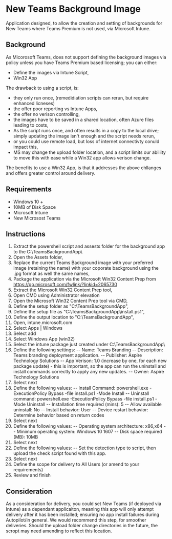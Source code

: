 # New Teams Background Image
Application designed, to allow the creation and setting of backgrounds for New Teams where Teams Premium is not used, via Microsoft Intune. 

## Background
As Micorosoft Teams, does not support defining the background images via policy unless you have Teams Premium based licensing; you can either:
- Define the images via Intune Script,
- Win32 App

The drawback to using a script, is:
- they only run once, (remedidiation scripts can rerun, but require enhanced licneses)
- the offer poor reporting vs Intune Apps,
- the offer no verison controlling,
- the images have to be saved in a shared location, often Azure files leading to costs,
- As the script runs once, and often results in a copy to the local drive; simply updating the image isn't enough and the script needs rerun,
- or you could use remote load, but loss of internet connectivty conuld impact this,
- MS may change the upload folder location, and a script limits our abiliity to move this with ease while a Win32 app allows verison change.

The benefits to use a Win32 App, is that it addresses the above chllanges and offers greater control around delivery. 

## Requirements
- Windows 10 +
- 10MB of Disk Space
- Microsoft Intune
- New Microsost Teams

## Instructions

1. Extract the powershell script and assests folder for the background app to the C:\TeamsBackgroundApp\
2. Open the Assets folder,
3. Replace the current Teams Background image with your preferred image (retaining the name) with your coporate background using the .jpg format as well the same names,
4. Package the application via the Microsoft Win32 Content Prep from https://go.microsoft.com/fwlink/?linkid=2065730
5. Extract the Microsoft Win32 Content Prep tool,
6. Open CMD using Administrator elevation
7. Open the Microsoft Win32 Content Prep tool via CMD,
8. Define the setup folder as "C:\TeamsBackgroundApp",
9. Define the setup file as "C:\TeamsBackgroundApp\install.ps1",
10. Define the output location to "C:\TeamsBackgroundApp",
11. Open, intune.microsoft.com
12. Select Apps | Windows
13. Select add
14. Select Windows App (win32)
15. Select the intune package just created under C:\TeamsBackgroundApp\
16. Define the following settings:
-- Name: Teams Branding
-- Description: Teams branding deployment application.
-- Publisher: Aspire Technology Solutions
-- App Verison: 1.0 (increase by one, for each new package update) - this is important, so the app can run the uninstall and install commands correctly to apply any new updates.
-- Owner: Aspire Technology Solutions
17. Select next
18. Define the following values:
-- Install Command: powershell.exe -ExecutionPolicy Bypass -file install.ps1 -Mode Install
-- Uninstall command: powershell.exe -ExecutionPolicy Bypass -file install.ps1 -Mode Uninstall
-- Installation time required (mins): 5
-- Allow available uninstall: No
-- Install behavior: User
-- Device restart behavior: Determine behavior based on return codes
19. Select next
20. Define the following values:
-- Operating system architecture: x86,x64
-- Minimum operating system: Windows 10 1607
-- Disk space required (MB): 10MB
21. Select next
22. Define the following values:
-- Set the detection type to script, then upload the check script found with this app.
24. Select next
25. Define the scope for delivery to All Users (or amend to your requirements)
26. Review and finish

## Consideration
As a consideration for delivery, you could set New Teams (if deployed via Intune) as a dependant applicaiton, meaning this app will only attempt delivery after it has been installed; ensuring no app install failures during Autopilot/in general. We would recommend this step, for smoother deliveries.
Should the upload folder change directories in the future, the scropt may need amending to reflect this location.
